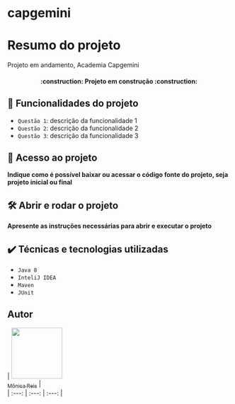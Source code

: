 # capgemini

# Resumo do projeto
Projeto em andamento, Academia Capgemini

<h4 align="center"> 
    :construction:  Projeto em construção  :construction:
</h4>

## :hammer: Funcionalidades do projeto

- `Questão 1`: descrição da funcionalidade 1
- `Questão 2`: descrição da funcionalidade 2
- `Questão 3`: descrição da funcionalidade 3

## 📁 Acesso ao projeto

**Indique como é possível baixar ou acessar o código fonte do projeto, seja projeto inicial ou final**

## 🛠️ Abrir e rodar o projeto

**Apresente as instruções necessárias para abrir e executar o projeto**

## ✔️ Técnicas e tecnologias utilizadas

- ``Java 8``
- ``InteliJ IDEA``
- ``Maven``
- ``JUnit``

## Autor

| [<img src="https://avatars.githubusercontent.com/u/84407215?v=4" width=115><br><sub>Mônica Reis</sub>](https://github.com/monicagmreis) |  
| :---: | :---: | :---: |
